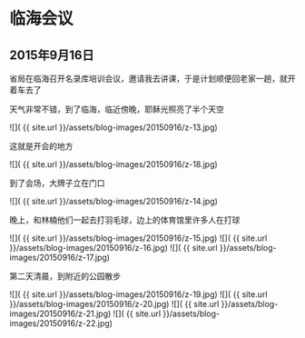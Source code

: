 临海会议
=======================

2015年9月16日
-----------------------
省局在临海召开名录库培训会议，邀请我去讲课，于是计划顺便回老家一趟，就开着车去了

天气非常不错，到了临海，临近傍晚，耶稣光照亮了半个天空

![]( {{ site.url }}/assets/blog-images/20150916/z-13.jpg)

这就是开会的地方

![]( {{ site.url }}/assets/blog-images/20150916/z-18.jpg)

到了会场，大牌子立在门口

![]( {{ site.url }}/assets/blog-images/20150916/z-14.jpg)

晚上，和林楠他们一起去打羽毛球，边上的体育馆里许多人在打球

![]( {{ site.url }}/assets/blog-images/20150916/z-15.jpg)
![]( {{ site.url }}/assets/blog-images/20150916/z-16.jpg)
![]( {{ site.url }}/assets/blog-images/20150916/z-17.jpg)

第二天清晨，到附近的公园散步

![]( {{ site.url }}/assets/blog-images/20150916/z-19.jpg)
![]( {{ site.url }}/assets/blog-images/20150916/z-20.jpg)
![]( {{ site.url }}/assets/blog-images/20150916/z-21.jpg)
![]( {{ site.url }}/assets/blog-images/20150916/z-22.jpg)